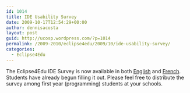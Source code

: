```yaml
---
id: 1014
title: IDE Usability Survey
date: 2009-10-17T12:54:29+00:00
author: dennisacosta
layout: post
guid: http://ucosp.wordpress.com/?p=1014
permalink: /2009-2010/eclipse4edu/2009/10/ide-usability-survey/
categories:
  - Eclipse4Edu
---
```

The Eclipse4Edu IDE Survey is now available in both [English](http://deugo.carleton.ca/ESurvey/participationPostSurvey.action?id=40288048247c506d01249110b7400002&password=) and [French](http://spreadsheets.google.com/viewform?hl=en&formkey=dHRBS2l5S0M4anI2LWdEV3JEV0cxSmc6MA). Students have already begun filling it out. Please feel free to distribute the survey among first year (programming) students at your schools.